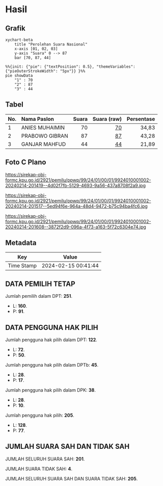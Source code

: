 # Hasil

## Grafik

```mermaid
xychart-beta
    title "Perolehan Suara Nasional"
    x-axis [01, 02, 03]
    y-axis "Suara" 0 --> 87
    bar [70, 87, 44]
```

```mermaid
%%{init: {"pie": {"textPosition": 0.5}, "themeVariables": {"pieOuterStrokeWidth": "5px"}} }%%
pie showData
    "1" : 70
    "2" : 87
    "3" : 44
```

## Tabel

| No. | Nama Paslon    | Suara | Suara (raw) | Persentase |
|:--- |:-------------- | -----:| -----------:| ----------:|
| 1   | ANIES MUHAIMIN | 70    | [70][p-1]   | 34,83      |
| 2   | PRABOWO GIBRAN | 87    | [87][p-2]   | 43,28      |
| 3   | GANJAR MAHFUD  | 44    | [44][p-3]   | 21,89      |


[p-1]: https://github.com/gigit-pemilu/pemilu-2024/blob/main/pilpres/hitung-suara/sub/99-luar-negeri/sub/24-budapest-hongaria/sub/01-budapest-hongaria/sub/0001-budapest-hongaria/sub/002-tps-001/sub/paslon-1.txt
[p-2]: https://github.com/gigit-pemilu/pemilu-2024/blob/main/pilpres/hitung-suara/sub/99-luar-negeri/sub/24-budapest-hongaria/sub/01-budapest-hongaria/sub/0001-budapest-hongaria/sub/002-tps-001/sub/paslon-2.txt
[p-3]: https://github.com/gigit-pemilu/pemilu-2024/blob/main/pilpres/hitung-suara/sub/99-luar-negeri/sub/24-budapest-hongaria/sub/01-budapest-hongaria/sub/0001-budapest-hongaria/sub/002-tps-001/sub/paslon-3.txt

## Foto C Plano

https://sirekap-obj-formc.kpu.go.id/2921/pemilu/ppwp/99/24/01/00/01/9924010001002-20240214-201419--4d02f7fb-5129-4693-9a56-437a8708f2a9.jpg

https://sirekap-obj-formc.kpu.go.id/2921/pemilu/ppwp/99/24/01/00/01/9924010001002-20240214-201517--5ed94f6e-964a-48d4-9472-b75c94ba4fc6.jpg

https://sirekap-obj-formc.kpu.go.id/2921/pemilu/ppwp/99/24/01/00/01/9924010001002-20240214-201608--3872f2d9-096a-4f73-a163-5f72c6304e74.jpg


## Metadata

| Key        | Value               |
| ---------- | ------------------- |
| Time Stamp | 2024-02-15 00:41:44 |


## DATA PEMILIH TETAP

Jumlah pemilih dalam DPT: **251**.
 * L: **160**.
 * P: **91**.

## DATA PENGGUNA HAK PILIH

Jumlah pengguna hak pilih dalam DPT: **122**.
 * L: **72**.
 * P: **50**.

Jumlah pengguna hak pilih dalam DPTb: **45**.
 * L: **28**.
 * P: **17**.

Jumlah pengguna hak pilih dalam DPK: **38**.
 * L: **28**.
 * P: **10**.

Jumlah pengguna hak pilih: **205**.
 * L: **128**.
 * P: **77**.

## JUMLAH SUARA SAH DAN TIDAK SAH

JUMLAH SELURUH SUARA SAH: **201**.

JUMLAH SUARA TIDAK SAH: **4**.

JUMLAH SELURUH SUARA SAH DAN SUARA TIDAK SAH: **205**.


